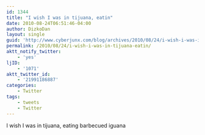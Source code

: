 ```yaml
---
id: 1344
title: "I wish I was in tijuana, eatin"
date: 2010-08-24T06:51:46-04:00
author: DizkoDan
layout: single
guid: 'http://www.cyberjunx.com/blog/archives/2010/08/24/i-wish-i-was-in-tijuana-eatin/'
permalink: /2010/08/24/i-wish-i-was-in-tijuana-eatin/
aktt_notify_twitter:
    - 'yes'
ljID:
    - '1071'
aktt_twitter_id:
    - '21991186887'
categories:
    - Twitter
tags:
    - tweets
    - Twitter
---
```


I wish I was in tijuana, eating barbecued iguana